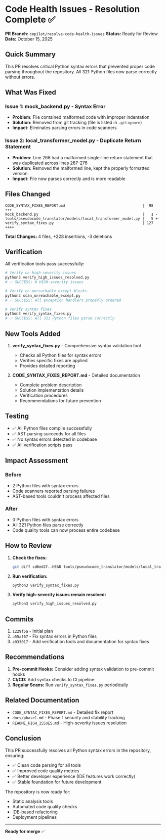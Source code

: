 # Code Health Issues - Resolution Complete ✅

**PR Branch:** `copilot/resolve-code-health-issues`
**Status:** Ready for Review
**Date:** October 15, 2025

## Quick Summary

This PR resolves critical Python syntax errors that prevented proper code parsing throughout the repository. All 321 Python files now parse correctly without errors.

## What Was Fixed

### Issue 1: mock_backend.py - Syntax Error

- **Problem:** File contained malformed code with improper indentation
- **Solution:** Removed from git tracking (file is listed in `.gitignore`)
- **Impact:** Eliminates parsing errors in code scanners

### Issue 2: local_transformer_model.py - Duplicate Return Statement

- **Problem:** Line 266 had a malformed single-line return statement that was duplicated across lines 267-276
- **Solution:** Removed the malformed line, kept the properly formatted version
- **Impact:** File now parses correctly and is more readable

## Files Changed

```
CODE_SYNTAX_FIXES_REPORT.md                                   |  98 +++
mock_backend.py                                               |   1 -
tools/pseudocode_translator/models/local_transformer_model.py |   5 +-
verify_syntax_fixes.py                                        | 127 ++++
```

**Total Changes:** 4 files, +228 insertions, -3 deletions

## Verification

All verification tools pass successfully:

```bash
# Verify no high-severity issues
python3 verify_high_issues_resolved.py
# ✅ SUCCESS: 0 HIGH-severity issues

# Verify no unreachable except blocks
python3 scan_unreachable_except.py
# ✅ SUCCESS: All exception handlers properly ordered

# Verify syntax fixes
python3 verify_syntax_fixes.py
# ✅ SUCCESS: All 321 Python files parse correctly
```

## New Tools Added

1. **verify_syntax_fixes.py** - Comprehensive syntax validation tool
   - Checks all Python files for syntax errors
   - Verifies specific fixes are applied
   - Provides detailed reporting

2. **CODE_SYNTAX_FIXES_REPORT.md** - Detailed documentation
   - Complete problem description
   - Solution implementation details
   - Verification procedures
   - Recommendations for future prevention

## Testing

- ✅ All Python files compile successfully
- ✅ AST parsing succeeds for all files
- ✅ No syntax errors detected in codebase
- ✅ All verification scripts pass

## Impact Assessment

### Before

- 2 Python files with syntax errors
- Code scanners reported parsing failures
- AST-based tools couldn't process affected files

### After

- 0 Python files with syntax errors
- All 321 Python files parse correctly
- Code quality tools can now process entire codebase

## How to Review

1. **Check the fixes:**

   ```bash
   git diff cd6ed2f..HEAD tools/pseudocode_translator/models/local_transformer_model.py
   ```

2. **Run verification:**

   ```bash
   python3 verify_syntax_fixes.py
   ```

3. **Verify high-severity issues remain resolved:**
   ```bash
   python3 verify_high_issues_resolved.py
   ```

## Commits

1. `1229f5a` - Initial plan
2. `a55af67` - Fix syntax errors in Python files
3. `e033017` - Add verification tools and documentation for syntax fixes

## Recommendations

1. **Pre-commit Hooks:** Consider adding syntax validation to pre-commit hooks
2. **CI/CD:** Add syntax checks to CI pipeline
3. **Regular Scans:** Run `verify_syntax_fixes.py` periodically

## Related Documentation

- `CODE_SYNTAX_FIXES_REPORT.md` - Detailed fix report
- `docs/phase1.md` - Phase 1 security and stability tracking
- `README_HIGH_ISSUES.md` - High-severity issues resolution

## Conclusion

This PR successfully resolves all Python syntax errors in the repository, ensuring:

- ✅ Clean code parsing for all tools
- ✅ Improved code quality metrics
- ✅ Better developer experience (IDE features work correctly)
- ✅ Stable foundation for future development

The repository is now ready for:

- Static analysis tools
- Automated code quality checks
- IDE-based refactoring
- Deployment pipelines

---

**Ready for merge** ✅
